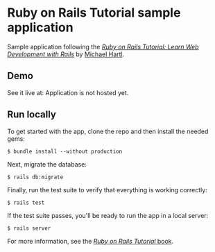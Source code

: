 # Ruby on Rails Tutorial sample application

Sample application following the
[*Ruby on Rails Tutorial:
Learn Web Development with Rails*](http://www.railstutorial.org/)
by [Michael Hartl](http://www.michaelhartl.com/).

## Demo

See it live at: Application is not hosted yet.

## Run locally

To get started with the app, clone the repo and then install the needed gems:

```
$ bundle install --without production
```

Next, migrate the database:

```
$ rails db:migrate
```

Finally, run the test suite to verify that everything is working correctly:

```
$ rails test
```

If the test suite passes, you'll be ready to run the app in a local server:

```
$ rails server
```

For more information, see the
[*Ruby on Rails Tutorial* book](http://www.railstutorial.org/book).